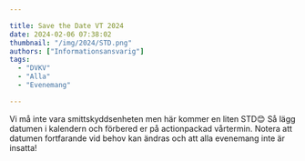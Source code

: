 ```yaml
---

title: Save the Date VT 2024
date: 2024-02-06 07:38:02
thumbnail: "/img/2024/STD.png"
authors: ["Informationsansvarig"]
tags: 
  - "DVKV"
  - "Alla"
  - "Evenemang"

---
```

Vi må inte vara smittskyddsenheten men här kommer en liten STD😊 Så lägg datumen i kalendern och förbered er på actionpackad vårtermin. Notera att datumen fortfarande vid behov kan ändras och att alla evenemang inte är insatta!